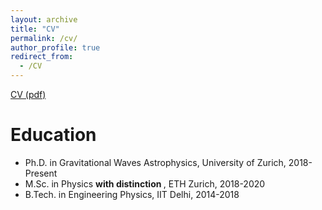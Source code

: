 ```yaml
---
layout: archive
title: "CV"
permalink: /cv/
author_profile: true
redirect_from:
  - /CV
---
```


<a href="http://muditgarg96.github.io/CV/MuditGarg_CV.pdf">CV (pdf)</a>

Education
======
* Ph.D. in Gravitational Waves Astrophysics, University of Zurich, 2018-Present
* M.Sc. in Physics <b> with distinction </b>, ETH Zurich, 2018-2020
* B.Tech. in Engineering Physics, IIT Delhi, 2014-2018
